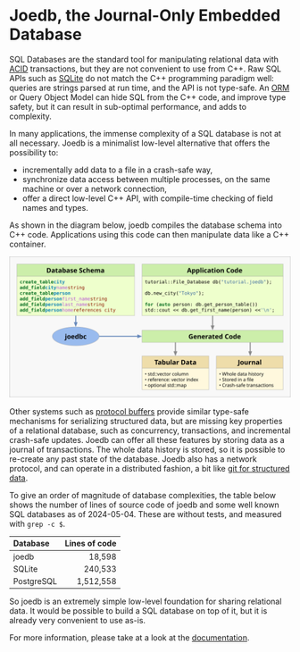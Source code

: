 # Joedb, the Journal-Only Embedded Database

SQL Databases are the standard tool for manipulating relational data with
[ACID](https://en.wikipedia.org/wiki/ACID) transactions, but they are not
convenient to use from C++. Raw SQL APIs such as
[SQLite](https://www.sqlite.org/cintro.html) do not match the C++ programming
paradigm well: queries are strings parsed at run time, and the API is not
type-safe. An
[ORM](https://en.wikipedia.org/wiki/Object%E2%80%93relational_mapping) or Query
Object Model can hide SQL from the C++ code, and improve type safety, but it
can result in sub-optimal performance, and adds to complexity.

In many applications, the immense complexity of a SQL database is not at all
necessary. Joedb is a minimalist low-level alternative that offers the
possibility to:

 - incrementally add data to a file in a crash-safe way,
 - synchronize data access between multiple processes, on the same machine or
   over a network connection,
 - offer a direct low-level C++ API, with compile-time checking of field names
   and types.

As shown in the diagram below, joedb compiles the database schema into C++
code. Applications using this code can then manipulate data like a C++
container.

![Diagram](doc/source/images/joedb.svg)

Other systems such as [protocol buffers](https://protobuf.dev/) provide similar
type-safe mechanisms for serializing structured data, but are missing key
properties of a relational database, such as concurrency, transactions, and
incremental crash-safe updates. Joedb can offer all these features by storing
data as a journal of transactions. The whole data history is stored, so it is
possible to re-create any past state of the database. Joedb also has a network
protocol, and can operate in a distributed fashion, a bit like [git for
structured data](https://www.remi-coulom.fr/joedb/concurrency.html).

To give an order of magnitude of database complexities, the table below shows
the number of lines of source code of joedb and some well known SQL databases
as of 2024-05-04. These are without tests, and measured with ``grep -c $``.

|Database  |Lines of code|
|:---------|------------:|
|joedb     |       18,598|
|SQLite    |      240,533|
|PostgreSQL|    1,512,558|

So joedb is an extremely simple low-level foundation for sharing relational
data. It would be possible to build a SQL database on top of it, but it is
already very convenient to use as-is.

For more information, please take at a look at the
[documentation](https://www.remi-coulom.fr/joedb/intro.html).
